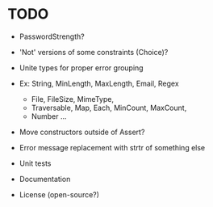 # TODO
- PasswordStrength?
- 'Not' versions of some constraints (Choice)?

- Unite types for proper error grouping
- Ex: String, MinLength, MaxLength, Email, Regex
    - File, FileSize, MimeType,
    - Traversable, Map, Each, MinCount, MaxCount,
    - Number ...

- Move constructors outside of Assert?

- Error message replacement with strtr of something else

- Unit tests

- Documentation

- License (open-source?)